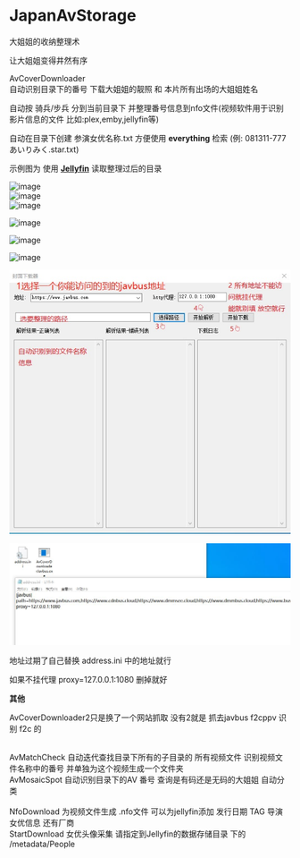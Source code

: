 # JapanAvStorage
大姐姐的收纳整理术

让大姐姐变得井然有序<br>

AvCoverDownloader<br>自动识别目录下的番号 下载大姐姐的靓照 和 本片所有出场的大姐姐姓名<br>

自动按 骑兵/步兵 分到当前目录下 并整理番号信息到nfo文件(视频软件用于识别影片信息的文件 比如:plex,emby,jellyfin等)<br>

自动在目录下创建  参演女优名称.txt 方便使用 **everything** 检索 (例: 081311-777 あいりみく.star.txt)<br>



示例图为 使用 [**Jellyfin**](https://github.com/jellyfin/jellyfin) 读取整理过后的目录<br>

![image](https://github.com/lqs1848/JapanAvStorage/blob/master/info/1.jpg)<br>
![image](https://github.com/lqs1848/JapanAvStorage/blob/master/info/2.jpg)<br>
![image](https://github.com/lqs1848/JapanAvStorage/blob/master/info/3.png)<br>

![image](https://github.com/lqs1848/JapanAvStorage/blob/master/info/3.jpg)<br>

![image](https://github.com/lqs1848/JapanAvStorage/blob/master/info/4.jpg)<br>

![image](https://github.com/lqs1848/JapanAvStorage/blob/master/info/5.jpg)<br>







![image](https://github.com/lqs1848/JapanAvStorage/blob/master/info/111.jpg)<br>

![image](https://github.com/lqs1848/JapanAvStorage/blob/master/info/222.jpg)<br>

地址过期了自己替换 address.ini 中的地址就行<br>

如果不挂代理 proxy=127.0.0.1:1080 删掉就好<br>











**其他**

AvCoverDownloader2只是换了一个网站抓取 没有2就是 抓去javbus f2cppv 识别 f2c 的

<br>
AvMatchCheck 自动迭代查找目录下所有的子目录的 所有视频文件 识别视频文件名称中的番号 并单独为这个视频生成一个文件夹
<br>
AvMosaicSpot 自动识别目录下的AV 番号 查询是有码还是无码的大姐姐 自动分类<br>
<br>
NfoDownload 为视频文件生成 .nfo文件 可以为jellyfin添加 发行日期 TAG 导演 女优信息 还有厂商
<br>
StartDownload 女优头像采集    请指定到Jellyfin的数据存储目录 下的 /metadata/People

<br>

<br>

<br>